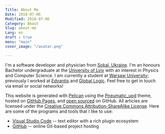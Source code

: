 ```yaml
---
Title: About Me
Date: 2018-07-06
Modified: 2018-07-06
Category: About
Slug: about-me
Lang: en
draft : true  
menu: "main"
cover_image: "/avatar.png"

---
```


I'm a software developer and physician from [Sokal, Ukraine](https://en.wikipedia.org/wiki/Sokal). I'm an honours Bachelor undergraduate at the [University of Lviv](http://www.lnu.edu.ua/en/) with an interest in Physics and Computer Science. I am currently a student at [Warsaw University](https://www.uw.edu.pl/); previously I worked at [Edvantis](https://www.edvantis.com/) and [Global Logic](https://www.globallogic.com/). Feel free to get in touch via email or social networks!

This website is generated with [Pelican](http://getpelican.com) using the [Pneumatic_upd](https://github.com/ofcrashbash/pneumatic_upd) theme, hosted on [GitHub Pages](http://pages.github.com), and [open sourced](https://github.com/iKevinY/iKevinY.github.io) on GitHub. All articles are licensed under the [Creative Commons Attribution-ShareAlike License](http://creativecommons.org/licenses/by-sa/4.0/). Here are some of the programs and tools that I like to use:

- [Visual Studio Code](https://code.visualstudio.com/) -- text editor with a rich plugin ecosystem
- [GitHub](https://github.com) -- online Git-based project hosting
